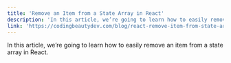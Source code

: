 ```yaml
---
title: 'Remove an Item from a State Array in React'
description: 'In this article, we’re going to learn how to easily remove an item from a state array in React.'
link: 'https://codingbeautydev.com/blog/react-remove-item-from-state-array/'
---
```

In this article, we’re going to learn how to easily remove an item from a state array in React.